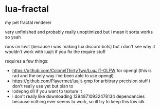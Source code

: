 # lua-fractal
my pet fractal renderer

very unfinished and probably really unoptimized but i mean it sorta works so yeah

runs on luvit (because i was making lua discord bots) but i don't see why it wouldn't work with luajit if you fix the require stuff

requires a few things:
- https://github.com/ColonelThirtyTwo/LuaJIT-GLFW for opengl (this is rad and the only way i've been able to use opengl)
- https://github.com/Playermet/luajit-gmp for arbitrary precision stuff i don't really use yet but plan to
- lodepng dll if you want to texture it
- i don't really like downloading 13948710932478134 dependancies because nothing ever seems to work, so ill try to keep this low idk


